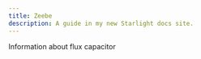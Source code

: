```yaml
---
title: Zeebe
description: A guide in my new Starlight docs site.
---
```


Information about flux capacitor 
